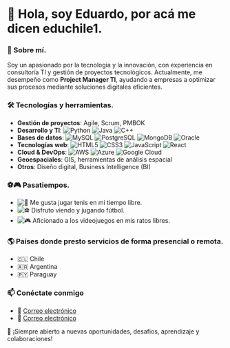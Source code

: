  # 👋 Hola, soy Eduardo, por acá me dicen educhile1.

### 🚀 Sobre mí.
Soy un apasionado por la tecnología y la innovación, con experiencia en consultoría TI y gestión de proyectos tecnológicos. 
Actualmente, me desempeño como **Project Manager TI**, ayudando a empresas a optimizar sus procesos mediante soluciones digitales eficientes.

### 🛠️ Tecnologías y herramientas.
- **Gestión de proyectos**: Agile, Scrum, PMBOK
- **Desarrollo y TI**: ![Python](https://img.shields.io/badge/Python-3776AB?style=flat&logo=python&logoColor=white) ![Java](https://img.shields.io/badge/Java-007396?style=flat&logo=java&logoColor=white) ![C++](https://img.shields.io/badge/C++-00599C?style=flat&logo=c%2B%2B&logoColor=white)
- **Bases de datos**: ![MySQL](https://img.shields.io/badge/MySQL-4479A1?style=flat&logo=mysql&logoColor=white) ![PostgreSQL](https://img.shields.io/badge/PostgreSQL-336791?style=flat&logo=postgresql&logoColor=white) ![MongoDB](https://img.shields.io/badge/MongoDB-47A248?style=flat&logo=mongodb&logoColor=white) ![Oracle](https://img.shields.io/badge/Oracle-F80000?style=flat&logo=oracle&logoColor=white)
- **Tecnologías web**: ![HTML5](https://img.shields.io/badge/HTML5-E34F26?style=flat&logo=html5&logoColor=white) ![CSS3](https://img.shields.io/badge/CSS3-1572B6?style=flat&logo=css3&logoColor=white) ![JavaScript](https://img.shields.io/badge/JavaScript-F7DF1E?style=flat&logo=javascript&logoColor=black) ![React](https://img.shields.io/badge/React-61DAFB?style=flat&logo=react&logoColor=black)
- **Cloud & DevOps**: ![AWS](https://img.shields.io/badge/AWS-232F3E?style=flat&logo=amazon-aws&logoColor=white) ![Azure](https://img.shields.io/badge/Azure-0078D4?style=flat&logo=microsoft-azure&logoColor=white) ![Google Cloud](https://img.shields.io/badge/Google%20Cloud-4285F4?style=flat&logo=google-cloud&logoColor=white)
- **Geoespaciales**: GIS, herramientas de análisis espacial
- **Otros**: Diseño digital, Business Intelligence (BI)

### ⚽🎮 Pasatiempos.
- ![🎾](https://img.shields.io/badge/Tenis-%231E90FF.svg?style=flat) Me gusta jugar tenis en mi tiempo libre.
- ![⚽](https://img.shields.io/badge/Fútbol-%23FF4500.svg?style=flat) Disfruto viendo y jugando fútbol.
- ![🎮](https://img.shields.io/badge/Videojuegos-%238A2BE2.svg?style=flat) Aficionado a los videojuegos en mis ratos libres.

### 🌎 Países donde presto servicios de forma presencial o remota.
- 🇨🇱 Chile
- 🇦🇷 Argentina
- 🇵🇾 Paraguay

### 📫 Conéctate conmigo
- 💼 [Correo electrónico](mailto:eduardo@tierra-ayni.com)
- 📩 [Correo electrónico](mailto:eduardocayun@gmail.com)


🚀 ¡Siempre abierto a nuevas oportunidades, desafios, aprendizaje y colaboraciones!


